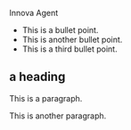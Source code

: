 Innova Agent

- This is a bullet point.
- This is another bullet point.
- This is a third bullet point.


## a heading

This is a paragraph.

This is another paragraph.
